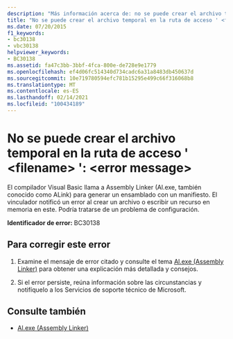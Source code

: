 ```yaml
---
description: "Más información acerca de: no se puede crear el archivo temporal en la ruta de acceso ' <filename> ': <error message>"
title: "No se puede crear el archivo temporal en la ruta de acceso ' <filename> ': <error message>"
ms.date: 07/20/2015
f1_keywords:
- bc30138
- vbc30138
helpviewer_keywords:
- BC30138
ms.assetid: fa47c3bb-3bbf-4fca-800e-de728e9e1779
ms.openlocfilehash: ef4d06fc514340d734cadc6a31a8483db450637d
ms.sourcegitcommit: 10e719780594efc781b15295e499c66f316068b8
ms.translationtype: MT
ms.contentlocale: es-ES
ms.lasthandoff: 02/14/2021
ms.locfileid: "100434189"
---
```

# <a name="unable-to-create-temp-file-in-path-filename-error-message"></a>No se puede crear el archivo temporal en la ruta de acceso ' \<filename> ': \<error message>

El compilador Visual Basic llama a Assembly Linker (Al.exe, también conocido como ALink) para generar un ensamblado con un manifiesto. El vinculador notificó un error al crear un archivo o escribir un recurso en memoria en este. Podría tratarse de un problema de configuración.  
  
 **Identificador de error:** BC30138  
  
## <a name="to-correct-this-error"></a>Para corregir este error  
  
1. Examine el mensaje de error citado y consulte el tema  [Al.exe (Assembly Linker)](../../framework/tools/al-exe-assembly-linker.md) para obtener una explicación más detallada y consejos.  
  
2. Si el error persiste, reúna información sobre las circunstancias y notifíquelo a los Servicios de soporte técnico de Microsoft.  
  
## <a name="see-also"></a>Consulte también

- [Al.exe (Assembly Linker)](../../framework/tools/al-exe-assembly-linker.md)
